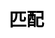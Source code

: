 ---
title: 匹配
layout: horse_racing/match
description: 賽馬遊戲玩家匹配頁面.
js: ["js/game/horse_racing/parameter.js", "js/game/horse_racing/share.js", "js/game/horse_racing/match.js"]
css: ["css/game/horse_racing/horse_racing.css"]
---